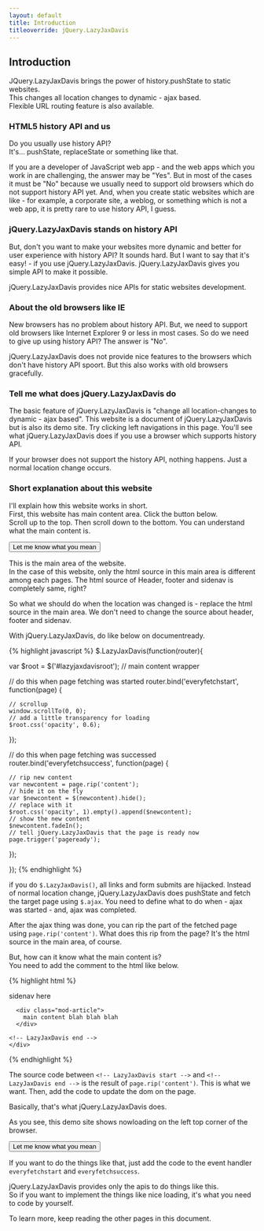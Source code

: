 ```yaml
---
layout: default
title: Introduction
titleoverride: jQuery.LazyJaxDavis
---
```


## Introduction

JQuery.LazyJaxDavis brings the power of history.pushState to static websites.  
This changes all location changes to dynamic - ajax based.  
Flexible URL routing feature is also available.

### HTML5 history API and us

Do you usually use history API?  
It's... pushState, replaceState or something like that.  

If you are a developer of JavaScript web app - and the web apps which you work in are challenging, the answer may be "Yes". But in most of the cases it must be "No" because we usually need to support old browsers which do not support history API yet. And, when you create static websites which are like - for example, a corporate site, a weblog, or something which is not a web app, it is pretty rare to use history API, I guess.

### jQuery.LazyJaxDavis stands on history API

But, don't you want to make your websites more dynamic and better for user experience with history API? It sounds hard. But I want to say that it's easy! - if you use jQuery.LazyJaxDavis. jQuery.LazyJaxDavis gives you simple API to make it possible.

jQuery.LazyJaxDavis provides nice APIs for static websites development.

### About the old browsers like IE

New browsers has no problem about history API. But, we need to support old browsers like Internet Explorer 9 or less in most cases. So do we need to give up using history API? The answer is "No".

jQuery.LazyJaxDavis does not provide nice features to the browsers which don't have history API spoort. But this also works with old browsers gracefully.

### Tell me what does jQuery.LazyJaxDavis do

The basic feature of jQuery.LazyJaxDavis is "change all location-changes to dynamic - ajax based". This website is a document of jQuery.LazyJaxDavis but is also its demo site. Try clicking left navigations in this page. You'll see what jQuery.LazyJaxDavis does if you use a browser which supports history API.

If your browser does not support the history API, nothing happens. Just a normal location change occurs.

### Short explanation about this website

I'll explain how this website works in short.  
First, this website has main content area. Click the button below.  
Scroll up to the top. Then scroll down to the bottom. You can understand what the main content is.

<button id="whatthemaincontent">Let me know what you mean</button>

This is the main area of the website.  
In the case of this website, only the html source in this main area is different among each pages. The html source of Header, footer and sidenav is completely same, right?

So what we should do when the location was changed is - replace the html source in the main area. We don't need to change the source about header, footer and sidenav.

With jQuery.LazyJaxDavis, do like below on documentready.

{% highlight javascript %}
$.LazyJaxDavis(function(router){

  var $root = $('#lazyjaxdavisroot'); // main content wrapper

  // do this when page fetching was started
  router.bind('everyfetchstart', function(page) {

    // scrollup
    window.scrollTo(0, 0);
    // add a little transparency for loading
    $root.css('opacity', 0.6);

  });

  // do this when page fetching was successed
  router.bind('everyfetchsuccess', function(page) {
    
    // rip new content
    var newcontent = page.rip('content');
    // hide it on the fly
    var $newcontent = $(newcontent).hide();
    // replace with it
    $root.css('opacity', 1).empty().append($newcontent); 
    // show the new content
    $newcontent.fadeIn();
    // tell jQuery.LazyJaxDavis that the page is ready now
    page.trigger('pageready');

  });

});
{% endhighlight %}

if you do `$.LazyJaxDavis()`, all links and form submits are hijacked. Instead of normal location change, jQuery.LazyJaxDavis does pushState and fetch the target page using `$.ajax`. You need to define what to do when - ajax was started - and,  ajax was completed.

After the ajax thing was done, you can rip the part of the fetched page using `page.rip('content')`. What does this rip from the page? It's the html source in the main area, of course.

But, how can it know what the main content is?  
You need to add the comment to the html like below.

{% highlight html %}
<div class="mod-body">
  sidenav here
  <div class="mod-main">
    <div id="lazyjaxdavisroot">
    <!-- LazyJaxDavis start -->

      <div class="mod-article">
        main content blah blah blah
      </div>

    <!-- LazyJaxDavis end -->
    </div>
  </div>
</div>
{% endhighlight %}

The source code between `<!-- LazyJaxDavis start -->` and `<!-- LazyJaxDavis end -->` is the result of `page.rip('content')`. This is what we want. Then, add the code to update the dom on the page.

Basically, that's what jQuery.LazyJaxDavis does.  

As you see, this demo site shows nowloading on the left top corner of the browser.

<button id="whattheloading">Let me know what you mean</button>

If you want to do the things like that, just add the code to the event handler `everyfetchstart` and `everyfetchsuccess`.

jQuery.LazyJaxDavis provides only the apis to do things like this.  
So if you want to implement the things like nice loading, it's what you need to code by yourself.

To learn more, keep reading the other pages in this document.
